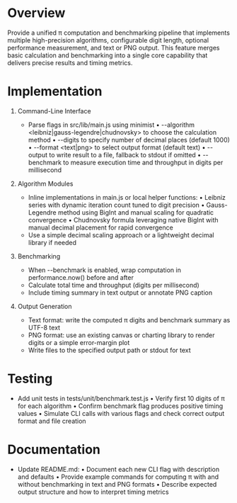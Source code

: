 # Overview

Provide a unified π computation and benchmarking pipeline that implements multiple high-precision algorithms, configurable digit length, optional performance measurement, and text or PNG output. This feature merges basic calculation and benchmarking into a single core capability that delivers precise results and timing metrics.

# Implementation

1. Command-Line Interface
   - Parse flags in src/lib/main.js using minimist
     • --algorithm <leibniz|gauss-legendre|chudnovsky> to choose the calculation method
     • --digits <n> to specify number of decimal places (default 1000)
     • --format <text|png> to select output format (default text)
     • --output <path> to write result to a file, fallback to stdout if omitted
     • --benchmark to measure execution time and throughput in digits per millisecond

2. Algorithm Modules
   - Inline implementations in main.js or local helper functions:
     • Leibniz series with dynamic iteration count tuned to digit precision
     • Gauss-Legendre method using BigInt and manual scaling for quadratic convergence
     • Chudnovsky formula leveraging native BigInt with manual decimal placement for rapid convergence
   - Use a simple decimal scaling approach or a lightweight decimal library if needed

3. Benchmarking
   - When --benchmark is enabled, wrap computation in performance.now() before and after
   - Calculate total time and throughput (digits per millisecond)
   - Include timing summary in text output or annotate PNG caption

4. Output Generation
   - Text format: write the computed π digits and benchmark summary as UTF-8 text
   - PNG format: use an existing canvas or charting library to render digits or a simple error-margin plot
   - Write files to the specified output path or stdout for text

# Testing

- Add unit tests in tests/unit/benchmark.test.js
  • Verify first 10 digits of π for each algorithm
  • Confirm benchmark flag produces positive timing values
  • Simulate CLI calls with various flags and check correct output format and file creation

# Documentation

- Update README.md:
  • Document each new CLI flag with description and defaults
  • Provide example commands for computing π with and without benchmarking in text and PNG formats
  • Describe expected output structure and how to interpret timing metrics